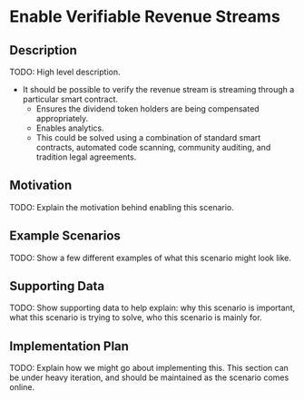 # Enable Verifiable Revenue Streams  
## Description  
TODO: High level description.  
* It should be possible to verify the revenue stream is streaming through a particular smart contract.  
  * Ensures the dividend token holders are being compensated appropriately.  
  * Enables analytics.  
  * This could be solved using a combination of standard smart contracts, automated code scanning, community auditing, and tradition legal agreements.  

## Motivation  
TODO: Explain the motivation behind enabling this scenario.  

## Example Scenarios  
TODO: Show a few different examples of what this scenario might look like.  

## Supporting Data  
TODO: Show supporting data to help explain: why this scenario is important, what this scenario is trying to solve, who this scenario is mainly for.  

## Implementation Plan  
TODO: Explain how we might go about implementing this. This section can be under heavy iteration, and should be maintained as the scenario comes online.  
